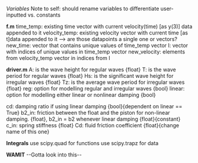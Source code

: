 *Variables*
Note to self: should rename variables to differentiate user-inputted vs. constants


**f.m**
time_temp: existing time vector with current velocity(time) [as y(3)] data appended to it 
velocity_temp: existing velocity vector with current time [as t]data appended to it  --> are those datapoints a single one or vectors?
new_time: vector that contains unique values of time_temp vector
I: vector with indices of unique values in time_temp vector
new_velocity: elements from velocity_temp vector in indices from I

**driver.m**
A: is the wave height for regular waves {float}
T: is the wave period for regular waves {float}
Hs: is the significant wave height for irregular waves {float}
Tz: is the average wave period for irregular waves {float}
reg: option for modelling regular and irregular waves {bool}
linear: option for modelling either linear or nonlinear damping {bool}

cd: damping ratio if using linear damping {bool}{dependent on linear == True}
b2_in: friction between the float and the piston for non-linear damping. {float}, b2_in = b2 whenever linear damping {float}{constant}
c_in: spring stiffness {float}
Cd: fluid friction coefficient {float}{change name of this one}

**Integrals**
use scipy.quad for functions
use scipy.trapz for data

**WAMIT**
--Gotta look into this--